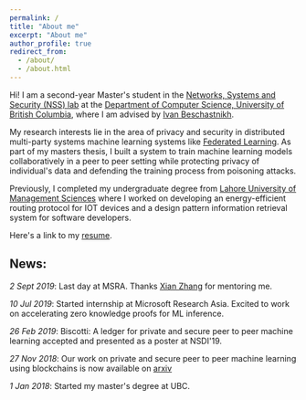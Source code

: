 ```yaml
---
permalink: /
title: "About me"
excerpt: "About me"
author_profile: true
redirect_from: 
  - /about/
  - /about.html
---
```


Hi! I am a second-year Master's student in the [Networks, Systems and Security (NSS) lab](https://www.cs.ubc.ca/labs/nss/) at the [Department of Computer Science, University of British Columbia](https://www.cs.ubc.ca/), where I am advised by [Ivan Beschastnikh](https://www.cs.ubc.ca/~bestchai).

My research interests lie in the area of privacy and security in distributed multi-party systems machine learning systems like [Federated Learning](https://ai.googleblog.com/2017/04/federated-learning-collaborative.html). As part of my masters thesis, I built a system to train machine learning models collaboratively in a peer to peer setting while protecting privacy of individual's data and defending the training process from poisoning attacks.  

Previously, I completed my undergraduate degree from [Lahore University of Management Sciences](https://sbasse.lums.edu.pk/department/computer-science) where I worked on developing an energy-efficient routing protocol for IOT devices and a design pattern information retrieval system for software developers.   

Here's a link to my [resume](/files/resume.pdf).

## News:
  *2 Sept 2019*: Last day at MSRA. Thanks [Xian Zhang](https://www.microsoft.com/en-us/research/people/zhxian/) for mentoring me.

  *10 Jul 2019*: Started internship at Microsoft Research Asia. Excited to work on accelerating zero knowledge proofs for ML inference.
  
  *26 Feb 2019*: Biscotti: A ledger for private and secure peer to peer machine learning accepted and presented as a poster at NSDI'19.
  
  *27 Nov 2018*: Our work on private and secure peer to peer machine learning using blockchains is now available on [arxiv](https://arxiv.org/abs/1811.09904)

  *1 Jan 2018*: Started my master's degree at UBC.